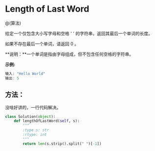 # Length of Last Word

@(算法)

给定一个仅包含大小写字母和空格 ' ' 的字符串，返回其最后一个单词的长度。

如果不存在最后一个单词，请返回 0 。

**说明：**一个单词是指由字母组成，但不包含任何空格的字符串。

**示例:**
```powershell
输入: "Hello World"
输出: 5
```

## 方法：

没啥好讲的，一行代码解决。

```python
class Solution(object):
    def lengthOfLastWord(self, s):
        """
        :type s: str
        :rtype: int
        """
        return len(s.strip().split(" ")[-1])
```

